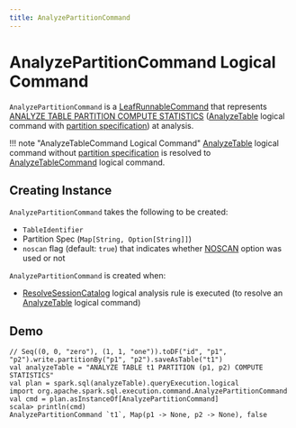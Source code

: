 ```yaml
---
title: AnalyzePartitionCommand
---
```


# AnalyzePartitionCommand Logical Command

`AnalyzePartitionCommand` is a [LeafRunnableCommand](LeafRunnableCommand.md) that represents [ANALYZE TABLE PARTITION COMPUTE STATISTICS](../sql/AstBuilder.md#visitAnalyze) ([AnalyzeTable](AnalyzeTable.md) logical command with [partition specification](#partitionSpec)) at analysis.

!!! note "AnalyzeTableCommand Logical Command"
    [AnalyzeTable](AnalyzeTable.md) logical command without [partition specification](#partitionSpec) is resolved to [AnalyzeTableCommand](AnalyzeTableCommand.md) logical command.

## Creating Instance

`AnalyzePartitionCommand` takes the following to be created:

* <span id="tableIdent"> `TableIdentifier`
* <span id="partitionSpec"> Partition Spec (`Map[String, Option[String]]`)
* <span id="noscan"> `noscan` flag (default: `true`) that indicates whether [NOSCAN](../cost-based-optimization/index.md#NOSCAN) option was used or not

`AnalyzePartitionCommand` is created when:

* [ResolveSessionCatalog](../logical-analysis-rules/ResolveSessionCatalog.md) logical analysis rule is executed (to resolve an [AnalyzeTable](AnalyzeTable.md) logical command)

## Demo

```text
// Seq((0, 0, "zero"), (1, 1, "one")).toDF("id", "p1", "p2").write.partitionBy("p1", "p2").saveAsTable("t1")
val analyzeTable = "ANALYZE TABLE t1 PARTITION (p1, p2) COMPUTE STATISTICS"
val plan = spark.sql(analyzeTable).queryExecution.logical
import org.apache.spark.sql.execution.command.AnalyzePartitionCommand
val cmd = plan.asInstanceOf[AnalyzePartitionCommand]
scala> println(cmd)
AnalyzePartitionCommand `t1`, Map(p1 -> None, p2 -> None), false
```

<!---
## Review Me

that <<run, computes statistics>> (i.e. <<total-size-stat, total size>> and <<row-count-stat, row count>>) for <<partitionSpec, table partitions>> and stores the stats in a metastore.

=== [[run]] Executing Logical Command (Computing Partition-Level Statistics and Altering Metastore) -- `run` Method

[source, scala]
----
run(sparkSession: SparkSession): Seq[Row]
----

NOTE: `run` is part of <<RunnableCommand.md#run, RunnableCommand Contract>> to execute (run) a logical command.

`run` requests the session-specific `SessionCatalog` for the [metadata](../SessionCatalog.md#getTableMetadata) of the <<tableIdent, table>> and makes sure that it is not a view.

NOTE: `run` uses the input `SparkSession` to access the session-specific SparkSession.md#sessionState[SessionState] that in turn is used to access the current SessionState.md#catalog[SessionCatalog].

`run` <<getPartitionSpec, getPartitionSpec>>.

`run` requests the session-specific `SessionCatalog` for the [partitions](../SessionCatalog.md#listPartitions) per the partition specification.

`run` finishes when the table has no partitions defined in a metastore.

[[row-count-stat]]
`run` <<calculateRowCountsPerPartition, computes row count statistics per partition>> unless <<noscan, noscan>> flag was enabled.

[[total-size-stat]]
`run` [calculates total size (in bytes)](../CommandUtils.md#calculateLocationSize) (aka _partition location size_) for every table partition and [creates a CatalogStatistics with the current statistics if different from the statistics recorded in the metastore](../CommandUtils.md#compareAndGetNewStats) (with a new row count statistic computed earlier).

In the end, `run` [alters table partition metadata](../SessionCatalog.md#alterPartitions) for partitions with the statistics changed.

`run` reports a `NoSuchPartitionException` when partitions do not match the metastore.

`run` reports an `AnalysisException` when executed on a view.

```text
ANALYZE TABLE is not supported on views.
```
-->
